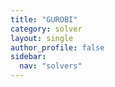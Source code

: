 ```yaml
---
title: "GUROBI"
category: solver
layout: single
author_profile: false
sidebar:
  nav: "solvers"
---
```

